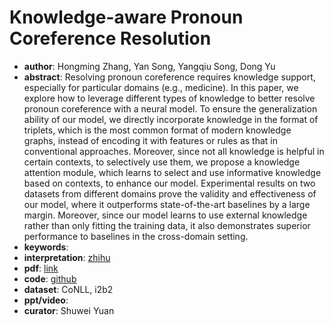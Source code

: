 # Knowledge-aware Pronoun Coreference Resolution

* **author**: Hongming Zhang, Yan Song, Yangqiu Song, Dong Yu
* **abstract**: Resolving pronoun coreference requires knowledge support, especially for particular domains (e.g., medicine). In this paper, we explore how to leverage different types of knowledge to better resolve pronoun coreference with a neural model. To ensure the generalization ability of our model, we directly incorporate knowledge in the format of triplets, which is the most common format of modern knowledge graphs, instead of encoding it with features or rules as that in conventional approaches. Moreover, since not all knowledge is helpful in certain contexts, to selectively use them, we propose a knowledge attention module, which learns to select and use informative knowledge based on contexts, to enhance our model. Experimental results on two datasets from different domains prove the validity and effectiveness of our model, where it outperforms state-of-the-art baselines by a large margin. Moreover, since our model learns to use external knowledge rather than only fitting the training data, it also demonstrates superior performance to baselines in the cross-domain setting.
* **keywords**:
* **interpretation**: [zhihu](https://zhuanlan.zhihu.com/p/85180047)
* **pdf**: [link](https://www.aclweb.org/anthology/P19-1083.pdf)
* **code**: [github](https://github.com/HKUST-KnowComp/Pronoun-Coref-KG)
* **dataset**: CoNLL, i2b2
* **ppt/video**:
* **curator**: Shuwei Yuan